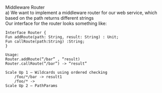 Middleware Router  
a) We want to implement a middleware router for our web service, which based on the path returns different strings  
Our interface for the router looks something like:

```
Interface Router {  
Fun addRoute(path: String, result: String) : Unit;  
Fun callRoute(path:String) :String;  
}

Usage:  
Router.addRoute(“/bar” , “result)  
Router.callRoute(“/bar”) -> “result”

```

	Scale Up 1 – Wildcards using ordered checking  
        /foo/*/bar -> result1 
        /foo/* -> 
	Scale Up 2 – PathParams